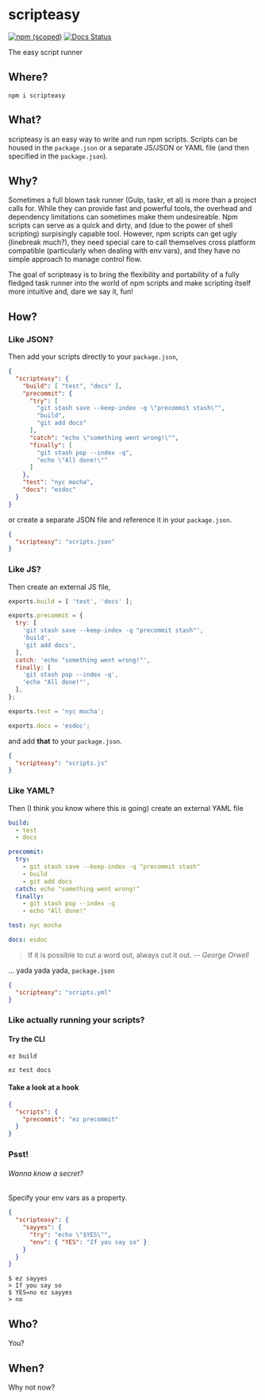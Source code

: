 # scripteasy

[![npm (scoped)](https://img.shields.io/npm/v/scripteasy.svg)](https://www.npmjs.com/package/scripteasy)
[![Docs Status](https://aldlevine.github.io/scripteasy/badge.svg)](https://aldlevine.github.io/scripteasy/source.html)

The easy script runner

## Where?

```
npm i scripteasy
```

## What?

scripteasy is an easy way to write and run npm scripts. Scripts can be housed in
the `package.json` or a separate JS/JSON or YAML file (and then specified in the
`package.json`).

## Why?

Sometimes a full blown task runner (Gulp, taskr, et al) is more than a project
calls for. While they can provide fast and powerful tools, the overhead and
dependency limitations can sometimes make them undesireable. Npm scripts can
serve as a quick and dirty, and (due to the power of shell scripting)
surpisingly capable tool. However, npm scripts can get ugly (linebreak much?),
they need special care to call themselves cross platform compatible
(particularly when dealing with env vars), and they have no simple approach to
manage control flow.

The goal of scripteasy is to bring the flexibility and portability of a fully
fledged task runner into the world of npm scripts and make scripting itself more
intuitive and, dare we say it, fun!

## How?

### Like JSON?

Then add your scripts directly to your `package.json`,

```json
{
  "scripteasy": {
    "build": [ "test", "docs" ],
    "precommit": {
      "try": [
        "git stash save --keep-index -q \"precommit stash\"",
        "build",
        "git add docs"
      ],
      "catch": "echo \"something went wrong!\"",
      "finally": [
        "git stash pop --index -q",
        "echo \"All done!\""
      ]
    },
    "test": "nyc mocha",
    "docs": "esdoc"
  }
}
```

or create a separate JSON file and reference it in your `package.json`.

```json
{
  "scripteasy": "scripts.json"
}
```

### Like JS?

Then create an external JS file,

```javascript
exports.build = [ 'test', 'docs' ];

exports.precommit = {
  try: [
    'git stash save --keep-index -q "precommit stash"',
    'build',
    'git add docs',
  ],
  catch: 'echo "something went wrong!"',
  finally: [
    'git stash pop --index -q',
    'echo "All done!"',
  ],
};

exports.test = 'nyc mocha';

exports.docs = 'esdoc';
```

and add **that** to your `package.json`.

```json
{
  "scripteasy": "scripts.js"
}
```

### Like YAML?

Then (I think you know where this is going) create an external YAML file

```yaml
build:
  - test
  - docs

precommit:
  try:
    - git stash save --keep-index -q "precommit stash"
    - build
    - git add docs
  catch: echo "something went wrong!"
  finally:
    - git stash pop --index -q
    - echo "All done!"

test: nyc mocha

docs: esdoc
```

> If it is possible to cut a word out, always cut it out.
> -- <cite>George Orwell</cite>

... yada yada yada, `package.json`

```json
{
  "scripteasy": "scripts.yml"
}
```

### Like actually running your scripts?

#### Try the CLI

```
ez build
```

```
ez test docs
```

#### Take a look at a hook

```json
{
  "scripts": {
    "precommit": "ez precommit"
  }
}
```

### Psst!

###### *Wanna know a secret?*

Specify your env vars as a property.

```json
{
  "scripteasy": {
    "sayyes": {
      "try": "echo \"$YES\"",
      "env": { "YES": "If you say so" }
    }
  }
}
```

```
$ ez sayyes
> If you say so
$ YES=no ez sayyes
> no
```

## Who?

You?

## When?

Why not now?

